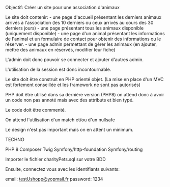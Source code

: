 Objectif: Créer un site pour une association d'animaux

Le site doit contenir: - une page d'accueil présentant les derniers animaux arrivés à l'association (les 10 derniers ou ceux arrivés au cours des 30 derniers jours) - une page présentant tous les animaux disponible (uniquement disponible) - une page d'un animal présentant les informations de l'animal et un formulaire de contact pour obtenir des informations ou le réserver. - une page admin permettant de gérer les animaux (en ajouter, mettre des animaux en réservés, modifier leur fiche)

L'admin doit donc pouvoir se connecter et ajouter d'autres admin.

L'utilisation de la session est donc incontournable.

Le site doit être construit en PHP orienté objet. (La mise en place d'un MVC est fortement conseillée et les framework ne sont pas autorisés)

PHP doit être utilisé dans sa dernière version (PHP8) on attend donc à avoir un code non pas annoté mais avec des attributs et bien typé.

Le code doit être commenté.

On attend l'utilisation d'un match et/ou d'un nullsafe

Le design n'est pas important mais on en attent un minimum.

TECHNO

PHP 8
Composer
Twig
Symfony/http-foundation
Symfony/routing

Importer le fichier charityPets.sql sur votre BDD

Ensuite, connectez vous avec les identifiants suivants:

email: testUshopp@yopmail.fr
password: 1234